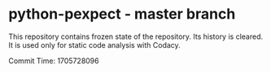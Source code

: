 # python-pexpect - master branch

This repository contains frozen state of the repository.
Its history is cleared. It is used only for static code
analysis with Codacy.

Commit Time: 1705728096
